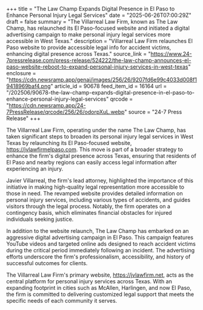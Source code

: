 +++
title = "The Law Champ Expands Digital Presence in El Paso to Enhance Personal Injury Legal Services"
date = "2025-06-26T07:00:29Z"
draft = false
summary = "The Villarreal Law Firm, known as The Law Champ, has relaunched its El Paso-focused website and initiated a digital advertising campaign to make personal injury legal services more accessible in West Texas."
description = "Villarreal Law Firm relaunches El Paso website to provide accessible legal info for accident victims, enhancing digital presence across Texas."
source_link = "https://www.24-7pressrelease.com/press-release/524222/the-law-champ-announces-el-paso-website-reboot-to-expand-personal-injury-services-in-west-texas"
enclosure = "https://cdn.newsramp.app/genai/images/256/26/9207fd6e99c4033d008f19418969baf4.png"
article_id = 90678
feed_item_id = 16164
url = "/202506/90678-the-law-champ-expands-digital-presence-in-el-paso-to-enhance-personal-injury-legal-services"
qrcode = "https://cdn.newsramp.app/24-7PressRelease/qrcode/256/26/odorpXuL.webp"
source = "24-7 Press Release"
+++

<p>The Villarreal Law Firm, operating under the name The Law Champ, has taken significant steps to broaden its personal injury legal services in West Texas by relaunching its El Paso-focused website, <a href='https://jvlawfirmelpaso.com' rel='nofollow' target='_blank'>https://jvlawfirmelpaso.com</a>. This move is part of a broader strategy to enhance the firm's digital presence across Texas, ensuring that residents of El Paso and nearby regions can easily access legal information after experiencing an injury.</p><p>Javier Villarreal, the firm's lead attorney, highlighted the importance of this initiative in making high-quality legal representation more accessible to those in need. The revamped website provides detailed information on personal injury services, including various types of accidents, and guides visitors through the legal process. Notably, the firm operates on a contingency basis, which eliminates financial obstacles for injured individuals seeking justice.</p><p>In addition to the website relaunch, The Law Champ has embarked on an aggressive digital advertising campaign in El Paso. This campaign features YouTube videos and targeted online ads designed to reach accident victims during the critical period immediately following an incident. The advertising efforts underscore the firm's professionalism, accessibility, and history of successful outcomes for clients.</p><p>The Villarreal Law Firm's primary website, <a href='https://jvlawfirm.net' rel='nofollow' target='_blank'>https://jvlawfirm.net</a>, acts as the central platform for personal injury services across Texas. With an expanding footprint in cities such as McAllen, Harlingen, and now El Paso, the firm is committed to delivering customized legal support that meets the specific needs of each community it serves.</p>